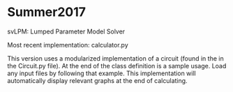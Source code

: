 # Summer2017

svLPM: Lumped Parameter Model Solver

Most recent implementation: calculator.py

This version uses a modularized implementation of a circuit (found in the in the Circuit.py file). 
At the end of the class definition is a sample usage. Load any input files by following that example. 
This implementation will automatically display relevant graphs at the end of calculating.

